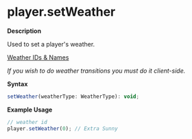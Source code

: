 # player.setWeather

**Description**

Used to set a player's weather.

[Weather IDs & Names](../articles/tables/weather.md)

_If you wish to do weather transitions you must do it client-side._

**Syntax**

```js
setWeather(weatherType: WeatherType): void;
```

**Example Usage**

```js
// weather id
player.setWeather(0); // Extra Sunny
```
